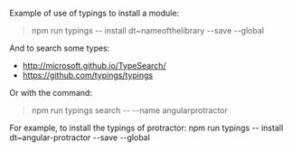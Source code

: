 Example of use of typings to install a module:

> npm run typings -- install dt~nameofthelibrary --save --global


And to search some types:
* http://microsoft.github.io/TypeSearch/
* https://github.com/typings/typings

Or with the command:
> npm run typings search -- --name angularprotractor


For example, to install the typings of protractor:
npm run typings -- install dt~angular-protractor --save --global
